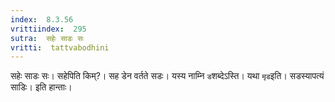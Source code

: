 ```yaml
---
index:  8.3.56
vrittiindex:  295
sutra:  सहेः साडः सः
vritti:  tattvabodhini 
---
```


सहेः साडः सः। सहेपिति किम्?। सह डेन वर्तते सडः। यस्य नाम्नि `ड`शब्देऽस्ति। यथा `मृड`इति। सडस्यापत्यं साडिः। इति हान्ताः।

